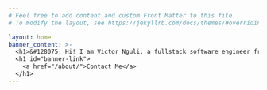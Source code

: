 ```yaml
---
# Feel free to add content and custom Front Matter to this file.
# To modify the layout, see https://jekyllrb.com/docs/themes/#overriding-theme-defaults

layout: home
banner_content: >-
  <h1>&#128075; Hi! I am Victor Nguli, a fullstack software engineer from Nairobi, Kenya</h1>
  <h1 id="banner-link">
    <a href="/about/">Contact Me</a>
  </h1>
---
```

